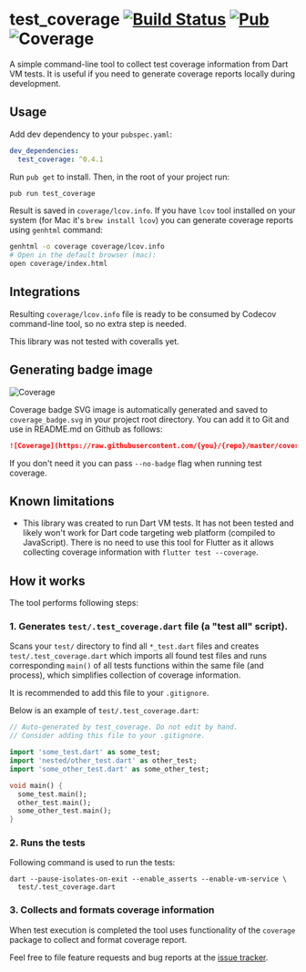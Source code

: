 # test_coverage [![Build Status](https://travis-ci.com/pulyaevskiy/test-coverage.svg?branch=master)](https://travis-ci.com/pulyaevskiy/test-coverage) [![Pub](https://img.shields.io/pub/v/test_coverage.svg?style=flat)](https://pub.dartlang.org/packages/test_coverage) ![Coverage](https://raw.githubusercontent.com/pulyaevskiy/test-coverage/master/coverage_badge.svg?sanitize=true)

A simple command-line tool to collect test coverage information from
Dart VM tests. It is useful if you need to generate coverage reports
locally during development.

## Usage

Add dev dependency to your `pubspec.yaml`:

```yaml
dev_dependencies:
  test_coverage: ^0.4.1
```

Run `pub get` to install. Then, in the root of your project run:

```bash
pub run test_coverage
```

Result is saved in `coverage/lcov.info`. If you have `lcov` tool
installed on your system (for Mac it's `brew install lcov`) you can
generate coverage reports using `genhtml` command:

```bash
genhtml -o coverage coverage/lcov.info
# Open in the default browser (mac):
open coverage/index.html
```

## Integrations

Resulting `coverage/lcov.info` file is ready to be consumed by
Codecov command-line tool, so no extra step is needed.

This library was not tested with coveralls yet.

## Generating badge image

![Coverage](https://raw.githubusercontent.com/pulyaevskiy/test-coverage/master/coverage_badge.svg?sanitize=true)

Coverage badge SVG image is automatically generated and saved to `coverage_badge.svg` in your
project root directory. You can add it to Git and use in README.md on Github as follows:

```md
![Coverage](https://raw.githubusercontent.com/{you}/{repo}/master/coverage_badge.svg?sanitize=true)
```

If you don't need it you can pass `--no-badge` flag when running test coverage.

## Known limitations

* This library was created to run Dart VM tests. It has not been tested
  and likely won't work for Dart code targeting web platform (compiled
  to JavaScript). There is no need to use this tool for Flutter as it
  allows collecting coverage information with `flutter test --coverage`.

## How it works

The tool performs following steps:

### 1. Generates `test/.test_coverage.dart` file (a "test all" script).

Scans your `test/` directory to find all `*_test.dart` files and creates `test/.test_coverage.dart`
which imports all found test files and runs corresponding `main()` of all tests functions within
the same file (and process), which simplifies collection of coverage information.

It is recommended to add this file to your `.gitignore`.

Below is an example of `test/.test_coverage.dart`:

```dart
// Auto-generated by test_coverage. Do not edit by hand.
// Consider adding this file to your .gitignore.

import 'some_test.dart' as some_test;
import 'nested/other_test.dart' as other_test;
import 'some_other_test.dart' as some_other_test;

void main() {
  some_test.main();
  other_test.main();
  some_other_test.main();
}
```

### 2. Runs the tests

Following command is used to run the tests:

```
dart --pause-isolates-on-exit --enable_asserts --enable-vm-service \
  test/.test_coverage.dart
```

### 3. Collects and formats coverage information

When test execution is completed the tool uses functionality of the
`coverage` package to collect and format coverage report.

Feel free to file feature requests and bug reports at the
[issue tracker][].

[issue tracker]: https://github.com/pulyaevskiy/test-coverage/issues
